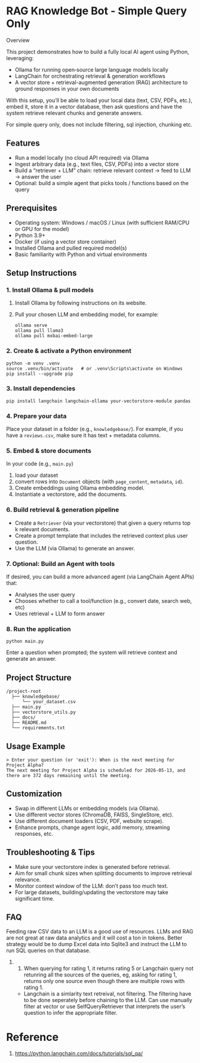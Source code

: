 # RAG Knowledge Bot - Simple Query Only

Overview

This project demonstrates how to build a fully local AI agent using Python, leveraging:
- Ollama for running open‐source large language models locally
- LangChain for orchestrating retrieval & generation workflows
- A vector store + retrieval-augmented generation (RAG) architecture to ground responses in your own documents

With this setup, you’ll be able to load your local data (text, CSV, PDFs, etc.), embed it, store it in a vector database, then ask questions and have the system retrieve relevant chunks and generate answers.

For simple query only, does not include filtering, sql injection, chunking etc.

## Features

- Run a model locally (no cloud API required) via Ollama
- Ingest arbitrary data (e.g., text files, CSV, PDFs) into a vector store
- Build a “retriever + LLM” chain: retrieve relevant context → feed to LLM → answer the user
- Optional: build a simple agent that picks tools / functions based on the query

## Prerequisites
- Operating system: Windows / macOS / Linux (with sufficient RAM/CPU or GPU for the model)
- Python 3.9+
- Docker (if using a vector store container)
- Installed Ollama and pulled required model(s)
- Basic familiarity with Python and virtual environments

## Setup Instructions

### 1. Install Ollama & pull models

1. Install Ollama by following instructions on its website.

2. Pull your chosen LLM and embedding model, for example:

   ```
   ollama serve  
   ollama pull llama3  
   ollama pull mxbai-embed-large  
   ```

### 2. Create & activate a Python environment

```
python -m venv .venv  
source .venv/bin/activate   # or .venv\Scripts\activate on Windows  
pip install --upgrade pip  
```

### 3. Install dependencies

```
pip install langchain langchain-ollama your-vectorstore-module pandas  
```

### 4. Prepare your data

Place your dataset in a folder (e.g., `knowledgebase/`). For example, if you have a `reviews.csv`, make sure it has text + metadata columns.

### 5. Embed & store documents

In your code (e.g., `main.py`)

1. load your dataset
2. convert rows into `Document` objects (with `page_content`, `metadata`, `id`).
3. Create embeddings using Ollama embedding model.
4. Instantiate a vectorstore, add the documents.

### 6. Build retrieval & generation pipeline

- Create a `Retriever` (via your vectorstore) that given a query returns top k relevant documents.
- Create a prompt template that includes the retrieved context plus user question.
- Use the LLM (via Ollama) to generate an answer.

### 7. Optional: Build an Agent with tools

If desired, you can build a more advanced agent (via LangChain Agent APIs) that:

- Analyses the user query
- Chooses whether to call a tool/function (e.g., convert date, search web, etc)
- Uses retrieval + LLM to form answer

### 8. Run the application

```
python main.py  
```

Enter a question when prompted; the system will retrieve context and generate an answer.

## Project Structure

```
/project-root
  ├── knowledgebase/
      └── your_dataset.csv
  ├── main.py
  ├── vectorstore_utils.py
  ├── docs/
  ├── README.md
  └── requirements.txt
```

## Usage Example

```
> Enter your question (or 'exit'): When is the next meeting for Project Alpha?
The next meeting for Project Alpha is scheduled for 2026-05-13, and there are 372 days remaining until the meeting.
```

## Customization

- Swap in different LLMs or embedding models (via Ollama).
- Use different vector stores (ChromaDB, FAISS, SingleStore, etc).
- Use different document loaders (CSV, PDF, website scrape).
- Enhance prompts, change agent logic, add memory, streaming responses, etc.

## Troubleshooting & Tips

- Make sure your vectorstore index is generated before retrieval.
- Aim for small chunk sizes when splitting documents to improve retrieval relevance.
- Monitor context window of the LLM: don’t pass too much text.
- For large datasets, building/updating the vectorstore may take significant time.


## FAQ

Feeding raw CSV data to an LLM is a good use of resources. LLMs and RAG are not great at raw data analytics and it will cost a ton in tokens. Better strategy would be to dump Excel data into Sqlite3 and instruct the LLM to run SQL queries on that database.

1. 1. When querying for rating 1, it returns rating 5 or Langchain query not retunring all the sources of the queries, eg, asking for rating 1, returns only one source even though there are multiple rows with rating 1.
   - Langchain is a simlarity text retreival, not filtering. The filtering have to be done seperately before chaining to the LLM. Can use manually filter at vector or use SelfQueryRetriever that interprets the user’s question to infer the appropriate filter.


# Reference
1. https://python.langchain.com/docs/tutorials/sql_qa/